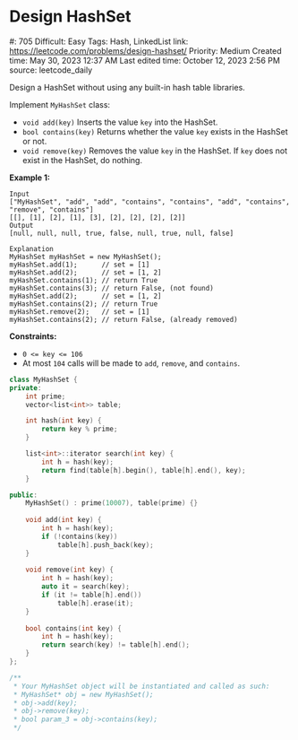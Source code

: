 # Design HashSet

#: 705
Difficult: Easy
Tags: Hash, LinkedList
link: https://leetcode.com/problems/design-hashset/
Priority: Medium
Created time: May 30, 2023 12:37 AM
Last edited time: October 12, 2023 2:56 PM
source: leetcode_daily

Design a HashSet without using any built-in hash table libraries.

Implement `MyHashSet` class:

- `void add(key)` Inserts the value `key` into the HashSet.
- `bool contains(key)` Returns whether the value `key` exists in the HashSet or not.
- `void remove(key)` Removes the value `key` in the HashSet. If `key` does not exist in the HashSet, do nothing.

**Example 1:**

```
Input
["MyHashSet", "add", "add", "contains", "contains", "add", "contains", "remove", "contains"]
[[], [1], [2], [1], [3], [2], [2], [2], [2]]
Output
[null, null, null, true, false, null, true, null, false]

Explanation
MyHashSet myHashSet = new MyHashSet();
myHashSet.add(1);      // set = [1]
myHashSet.add(2);      // set = [1, 2]
myHashSet.contains(1); // return True
myHashSet.contains(3); // return False, (not found)
myHashSet.add(2);      // set = [1, 2]
myHashSet.contains(2); // return True
myHashSet.remove(2);   // set = [1]
myHashSet.contains(2); // return False, (already removed)
```

**Constraints:**

- `0 <= key <= 106`
- At most `104` calls will be made to `add`, `remove`, and `contains`.

```cpp
class MyHashSet {
private:
	int prime;
	vector<list<int>> table;

	int hash(int key) {
		return key % prime;
	}

	list<int>::iterator search(int key) {
		int h = hash(key);
		return find(table[h].begin(), table[h].end(), key);
	}

public:
	MyHashSet() : prime(10007), table(prime) {}
	
	void add(int key) {
		int h = hash(key);
		if (!contains(key))
			table[h].push_back(key);
	}
	
	void remove(int key) {
		int h = hash(key);
		auto it = search(key);
		if (it != table[h].end())
			table[h].erase(it);
	}
	
	bool contains(int key) {
		int h = hash(key);
		return search(key) != table[h].end();
	}
};

/**
 * Your MyHashSet object will be instantiated and called as such:
 * MyHashSet* obj = new MyHashSet();
 * obj->add(key);
 * obj->remove(key);
 * bool param_3 = obj->contains(key);
 */
```